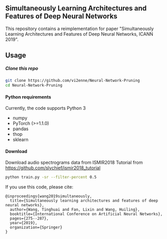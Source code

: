 ## Simultaneously Learning Architectures and Features of Deep Neural Networks

This repository contains a reimplementation for paper "Simultaneously Learning Architectures and Features of Deep Neural Networks, ICANN 2019". 

## Usage


##### Clone this repo
```bash
git clone https://github.com/vi2enne/Neural-Network-Pruning
cd Neural-Network-Pruning
 ```

#### Python requirements 

Currently, the code supports Python 3
* numpy 
* PyTorch (>=1.1.0)
* pandas 
* thop
* sklearn

#### Download

Download audio spectrograms data from ISMIR2018 Tutorial from https://github.com/slychief/ismir2018_tutorial

```bash
python train.py -sr --filter-percent 0.5
```

If you use this code, please cite:

```
@inproceedings{wang2019simultaneously,
  title={Simultaneously learning architectures and features of deep neural networks},
  author={Wang, Tinghuai and Fan, Lixin and Wang, Huiling},
  booktitle={International Conference on Artificial Neural Networks},
  pages={275--287},
  year={2019},
  organization={Springer}
}
```
